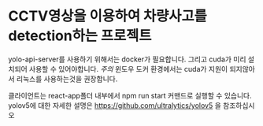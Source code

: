 # CCTV영상을 이용하여 차량사고를 detection하는 프로젝트

yolo-api-server를 사용하기 위해서는 docker가 필요합니다.
그리고 cuda가 미리 설치되어 사용할 수 있어야합니다.
*주의* 윈도우 도커 환경에서는 cuda가 지원이 되지않아서 리눅스를 사용하는것을 권장합니다.

클라이언트는 react-app폴더 내부에서 npm run start 커맨드로 실행할 수 있습니다.
yolov5에 대한 자세한 설명은 https://github.com/ultralytics/yolov5 을 참조하십시오
